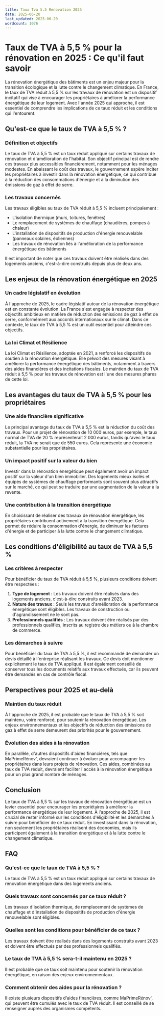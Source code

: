 ```yaml
---
title: Taux Tva 5.5 Renovation 2025
date: 2025-06-20
last_updated: 2025-06-20
wordcount: 1076
---
```


# Taux de TVA à 5,5 % pour la rénovation en 2025 : Ce qu'il faut savoir

La rénovation énergétique des bâtiments est un enjeu majeur pour la transition écologique et la lutte contre le changement climatique. En France, le taux de TVA réduit à 5,5 % sur les travaux de rénovation est un dispositif incitatif qui vise à encourager les propriétaires à améliorer la performance énergétique de leur logement. Avec l'année 2025 qui approche, il est essentiel de comprendre les implications de ce taux réduit et les conditions qui l'entourent.

## Qu'est-ce que le taux de TVA à 5,5 % ?

### Définition et objectifs

Le taux de TVA à 5,5 % est un taux réduit appliqué sur certains travaux de rénovation et d'amélioration de l'habitat. Son objectif principal est de rendre ces travaux plus accessibles financièrement, notamment pour les ménages modestes. En abaissant le coût des travaux, le gouvernement espère inciter les propriétaires à investir dans la rénovation énergétique, ce qui contribue à la réduction des consommations d'énergie et à la diminution des émissions de gaz à effet de serre.

### Les travaux concernés

Les travaux éligibles au taux de TVA réduit à 5,5 % incluent principalement :

- L'isolation thermique (murs, toitures, fenêtres)
- Le remplacement de systèmes de chauffage (chaudières, pompes à chaleur)
- L'installation de dispositifs de production d'énergie renouvelable (panneaux solaires, éoliennes)
- Les travaux de rénovation liés à l'amélioration de la performance énergétique des bâtiments

Il est important de noter que ces travaux doivent être réalisés dans des logements anciens, c'est-à-dire construits depuis plus de deux ans.

## Les enjeux de la rénovation énergétique en 2025

### Un cadre législatif en évolution

À l'approche de 2025, le cadre législatif autour de la rénovation énergétique est en constante évolution. La France s'est engagée à respecter des objectifs ambitieux en matière de réduction des émissions de gaz à effet de serre, conformément aux accords internationaux sur le climat. Dans ce contexte, le taux de TVA à 5,5 % est un outil essentiel pour atteindre ces objectifs.

### La loi Climat et Résilience

La loi Climat et Résilience, adoptée en 2021, a renforcé les dispositifs de soutien à la rénovation énergétique. Elle prévoit des mesures visant à améliorer la performance énergétique des bâtiments, notamment à travers des aides financières et des incitations fiscales. Le maintien du taux de TVA réduit à 5,5 % pour les travaux de rénovation est l'une des mesures phares de cette loi.

## Les avantages du taux de TVA à 5,5 % pour les propriétaires

### Une aide financière significative

Le principal avantage du taux de TVA à 5,5 % est la réduction du coût des travaux. Pour un projet de rénovation de 10 000 euros, par exemple, le taux normal de TVA de 20 % représenterait 2 000 euros, tandis qu'avec le taux réduit, la TVA ne serait que de 550 euros. Cela représente une économie substantielle pour les propriétaires.

### Un impact positif sur la valeur du bien

Investir dans la rénovation énergétique peut également avoir un impact positif sur la valeur d'un bien immobilier. Des logements mieux isolés et équipés de systèmes de chauffage performants sont souvent plus attractifs sur le marché, ce qui peut se traduire par une augmentation de la valeur à la revente.

### Une contribution à la transition énergétique

En choisissant de réaliser des travaux de rénovation énergétique, les propriétaires contribuent activement à la transition énergétique. Cela permet de réduire la consommation d'énergie, de diminuer les factures d'énergie et de participer à la lutte contre le changement climatique.

## Les conditions d'éligibilité au taux de TVA à 5,5 %

### Les critères à respecter

Pour bénéficier du taux de TVA réduit à 5,5 %, plusieurs conditions doivent être respectées :

1. **Type de logement** : Les travaux doivent être réalisés dans des logements anciens, c'est-à-dire construits avant 2023.
2. **Nature des travaux** : Seuls les travaux d'amélioration de la performance énergétique sont éligibles. Les travaux de construction ou d'agrandissement ne le sont pas.
3. **Professionnels qualifiés** : Les travaux doivent être réalisés par des professionnels qualifiés, inscrits au registre des métiers ou à la chambre de commerce.

### Les démarches à suivre

Pour bénéficier du taux de TVA à 5,5 %, il est recommandé de demander un devis détaillé à l'entreprise réalisant les travaux. Ce devis doit mentionner explicitement le taux de TVA appliqué. Il est également conseillé de conserver tous les documents relatifs aux travaux effectués, car ils peuvent être demandés en cas de contrôle fiscal.

## Perspectives pour 2025 et au-delà

### Maintien du taux réduit

À l'approche de 2025, il est probable que le taux de TVA à 5,5 % soit maintenu, voire renforcé, pour soutenir la rénovation énergétique. Les enjeux environnementaux et les objectifs de réduction des émissions de gaz à effet de serre demeurent des priorités pour le gouvernement.

### Évolution des aides à la rénovation

En parallèle, d'autres dispositifs d'aides financières, tels que MaPrimeRénov', devraient continuer à évoluer pour accompagner les propriétaires dans leurs projets de rénovation. Ces aides, combinées au taux de TVA réduit, devraient faciliter l'accès à la rénovation énergétique pour un plus grand nombre de ménages.

## Conclusion

Le taux de TVA à 5,5 % sur les travaux de rénovation énergétique est un levier essentiel pour encourager les propriétaires à améliorer la performance énergétique de leur logement. À l'approche de 2025, il est crucial de rester informé sur les conditions d'éligibilité et les démarches à suivre pour bénéficier de ce taux réduit. En investissant dans la rénovation, non seulement les propriétaires réalisent des économies, mais ils participent également à la transition énergétique et à la lutte contre le changement climatique.

## FAQ

### Qu'est-ce que le taux de TVA à 5,5 % ?

Le taux de TVA à 5,5 % est un taux réduit appliqué sur certains travaux de rénovation énergétique dans des logements anciens.

### Quels travaux sont concernés par ce taux réduit ?

Les travaux d'isolation thermique, de remplacement de systèmes de chauffage et d'installation de dispositifs de production d'énergie renouvelable sont éligibles.

### Quelles sont les conditions pour bénéficier de ce taux ?

Les travaux doivent être réalisés dans des logements construits avant 2023 et doivent être effectués par des professionnels qualifiés.

### Le taux de TVA à 5,5 % sera-t-il maintenu en 2025 ?

Il est probable que ce taux soit maintenu pour soutenir la rénovation énergétique, en raison des enjeux environnementaux.

### Comment obtenir des aides pour la rénovation ?

Il existe plusieurs dispositifs d'aides financières, comme MaPrimeRénov', qui peuvent être cumulés avec le taux de TVA réduit. Il est conseillé de se renseigner auprès des organismes compétents.